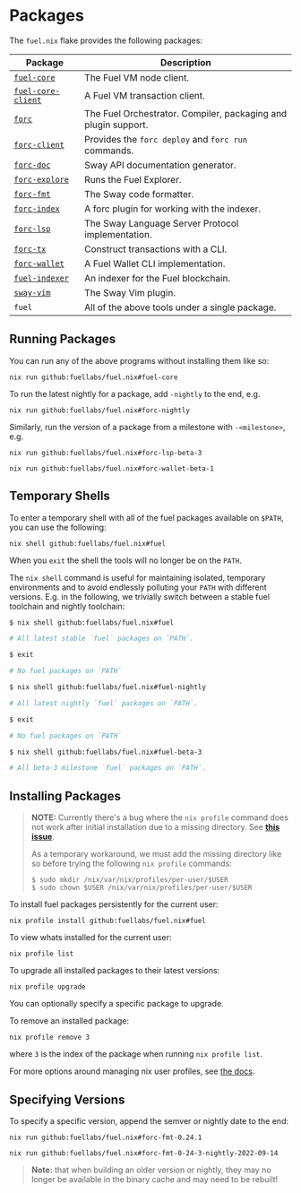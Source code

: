 # Packages


The `fuel.nix` flake provides the following packages:

| Package | Description |
| --- | --- |
| [`fuel-core`][fuel-core-repo] | The Fuel VM node client. |
| [`fuel-core-client`][fuel-core-repo] | A Fuel VM transaction client. |
| [`forc`][sway-repo] | The Fuel Orchestrator. Compiler, packaging and plugin support. |
| [`forc-client`][sway-repo] | Provides the `forc deploy` and `forc run` commands. |
| [`forc-doc`][sway-repo] | Sway API documentation generator. |
| [`forc-explore`][sway-repo] | Runs the Fuel Explorer. |
| [`forc-fmt`][sway-repo] | The Sway code formatter. |
| [`forc-index`][fuel-indexer-repo] | A forc plugin for working with the indexer. |
| [`forc-lsp`][sway-repo] | The Sway Language Server Protocol implementation. |
| [`forc-tx`][sway-repo] | Construct transactions with a CLI. |
| [`forc-wallet`][forc-wallet-repo] | A Fuel Wallet CLI implementation. |
| [`fuel-indexer`][fuel-indexer-repo] | An indexer for the Fuel blockchain. |
| [`sway-vim`][sway-vim-repo] | The Sway Vim plugin. |
| `fuel` | All of the above tools under a single package. |

## Running Packages

You can run any of the above programs without installing them like so:

```
nix run github:fuellabs/fuel.nix#fuel-core
```

To run the latest nightly for a package, add `-nightly` to the end, e.g.

```
nix run github:fuellabs/fuel.nix#forc-nightly
```

Similarly, run the version of a package from a milestone with `-<milestone>`, e.g.

```
nix run github:fuellabs/fuel.nix#forc-lsp-beta-3
```
```
nix run github:fuellabs/fuel.nix#forc-wallet-beta-1
```

## Temporary Shells

To enter a temporary shell with all of the fuel packages available on `$PATH`,
you can use the following:

```
nix shell github:fuellabs/fuel.nix#fuel
```

When you `exit` the shell the tools will no longer be on the `PATH`.

The `nix shell` command is useful for maintaining isolated, temporary
environments and to avoid endlessly polluting your `PATH` with different
versions. E.g. in the following, we trivially switch between a stable fuel
toolchain and nightly toolchain:

```sh
$ nix shell github:fuellabs/fuel.nix#fuel

# All latest stable `fuel` packages on `PATH`.

$ exit

# No fuel packages on `PATH`

$ nix shell github:fuellabs/fuel.nix#fuel-nightly

# All latest nightly `fuel` packages on `PATH`.

$ exit

# No fuel packages on `PATH`

$ nix shell github:fuellabs/fuel.nix#fuel-beta-3

# All beta-3 milestone `fuel` packages on `PATH`.
```

## Installing Packages

> **NOTE:** Currently there's a bug where the `nix profile` command does not
> work after initial installation due to a missing directory.
> See [**this issue**](https://github.com/DeterminateSystems/nix-installer/issues/477).
>
> As a temporary workaround, we must add the missing directory like so before
> trying the following `nix profile` commands:
> ```console
> $ sudo mkdir /nix/var/nix/profiles/per-user/$USER
> $ sudo chown $USER /nix/var/nix/profiles/per-user/$USER
> ```

To install fuel packages persistently for the current user:

```console
nix profile install github:fuellabs/fuel.nix#fuel
```

To view whats installed for the current user:

```console
nix profile list
```

To upgrade all installed packages to their latest versions:

```console
nix profile upgrade
```

You can optionally specify a specific package to upgrade.

To remove an installed package:

```console
nix profile remove 3
```

where `3` is the index of the package when running `nix profile list`.

For more options around managing nix user profiles, see [the docs](https://nixos.org/manual/nix/stable/command-ref/new-cli/nix3-profile.html).


## Specifying Versions

To specify a specific version, append the semver or nightly date to the end:

```
nix run github:fuellabs/fuel.nix#forc-fmt-0.24.1
```
```
nix run github:fuellabs/fuel.nix#forc-fmt-0-24-3-nightly-2022-09-14
```

> **Note:** that when building an older version or nightly, they may no longer
> be available in the binary cache and may need to be rebuilt!

[forc-wallet-repo]: https://github.com/fuellabs/forc-wallet
[fuel-core-repo]: https://github.com/fuellabs/fuel-core
[fuel-indexer-repo]: https://github.com/fuellabs/fuel-indexer
[sway-repo]: https://github.com/fuellabs/sway
[sway-vim-repo]: https://github.com/fuellabs/sway.vim

